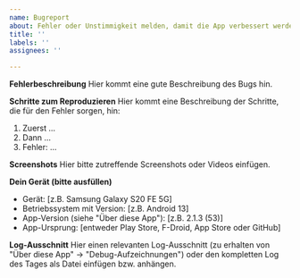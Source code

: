 ```yaml
---
name: Bugreport
about: Fehler oder Unstimmigkeit melden, damit die App verbessert werden kann
title: ''
labels: ''
assignees: ''

---
```


**Fehlerbeschreibung**
Hier kommt eine gute Beschreibung des Bugs hin.

**Schritte zum Reproduzieren**
Hier kommt eine Beschreibung der Schritte, die für den Fehler sorgen, hin:
1. Zuerst ...
2. Dann ...
3. Fehler: ...

**Screenshots**
Hier bitte zutreffende Screenshots oder Videos einfügen.

**Dein Gerät (bitte ausfüllen)**
 - Gerät: [z.B. Samsung Galaxy S20 FE 5G]
 - Betriebssystem mit Version: [z.B. Android 13]
 - App-Version (siehe "Über diese App"): [z.B. 2.1.3 (53)]
 - App-Ursprung: [entweder Play Store, F-Droid, App Store oder GitHub]

**Log-Ausschnitt**
Hier einen relevanten Log-Ausschnitt (zu erhalten von "Über diese App" -> "Debug-Aufzeichnungen") oder den kompletten Log des Tages als Datei einfügen bzw. anhängen.
